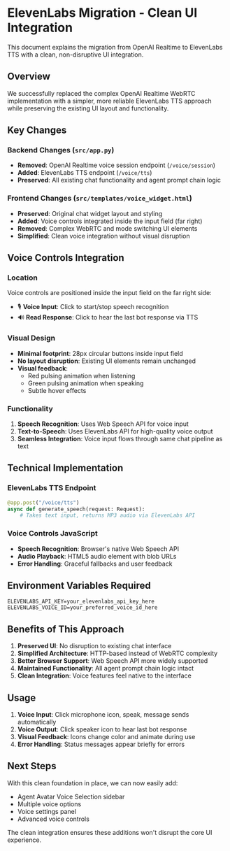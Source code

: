 # ElevenLabs Migration - Clean UI Integration

This document explains the migration from OpenAI Realtime to ElevenLabs TTS with a clean, non-disruptive UI integration.

## Overview

We successfully replaced the complex OpenAI Realtime WebRTC implementation with a simpler, more reliable ElevenLabs TTS approach while preserving the existing UI layout and functionality.

## Key Changes

### Backend Changes (`src/app.py`)
- **Removed**: OpenAI Realtime voice session endpoint (`/voice/session`)
- **Added**: ElevenLabs TTS endpoint (`/voice/tts`)
- **Preserved**: All existing chat functionality and agent prompt chain logic

### Frontend Changes (`src/templates/voice_widget.html`)
- **Preserved**: Original chat widget layout and styling
- **Added**: Voice controls integrated inside the input field (far right)
- **Removed**: Complex WebRTC and mode switching UI elements
- **Simplified**: Clean voice integration without visual disruption

## Voice Controls Integration

### Location
Voice controls are positioned inside the input field on the far right side:
- 🎙️ **Voice Input**: Click to start/stop speech recognition
- 🔊 **Read Response**: Click to hear the last bot response via TTS

### Visual Design
- **Minimal footprint**: 28px circular buttons inside input field
- **No layout disruption**: Existing UI elements remain unchanged
- **Visual feedback**: 
  - Red pulsing animation when listening
  - Green pulsing animation when speaking
  - Subtle hover effects

### Functionality
1. **Speech Recognition**: Uses Web Speech API for voice input
2. **Text-to-Speech**: Uses ElevenLabs API for high-quality voice output
3. **Seamless Integration**: Voice input flows through same chat pipeline as text

## Technical Implementation

### ElevenLabs TTS Endpoint
```python
@app.post("/voice/tts")
async def generate_speech(request: Request):
    # Takes text input, returns MP3 audio via ElevenLabs API
```

### Voice Controls JavaScript
- **Speech Recognition**: Browser's native Web Speech API
- **Audio Playback**: HTML5 audio element with blob URLs
- **Error Handling**: Graceful fallbacks and user feedback

## Environment Variables Required

```env
ELEVENLABS_API_KEY=your_elevenlabs_api_key_here
ELEVENLABS_VOICE_ID=your_preferred_voice_id_here
```

## Benefits of This Approach

1. **Preserved UI**: No disruption to existing chat interface
2. **Simplified Architecture**: HTTP-based instead of WebRTC complexity
3. **Better Browser Support**: Web Speech API more widely supported
4. **Maintained Functionality**: All agent prompt chain logic intact
5. **Clean Integration**: Voice features feel native to the interface

## Usage

1. **Voice Input**: Click microphone icon, speak, message sends automatically
2. **Voice Output**: Click speaker icon to hear last bot response
3. **Visual Feedback**: Icons change color and animate during use
4. **Error Handling**: Status messages appear briefly for errors

## Next Steps

With this clean foundation in place, we can now easily add:
- Agent Avatar Voice Selection sidebar
- Multiple voice options
- Voice settings panel
- Advanced voice controls

The clean integration ensures these additions won't disrupt the core UI experience. 